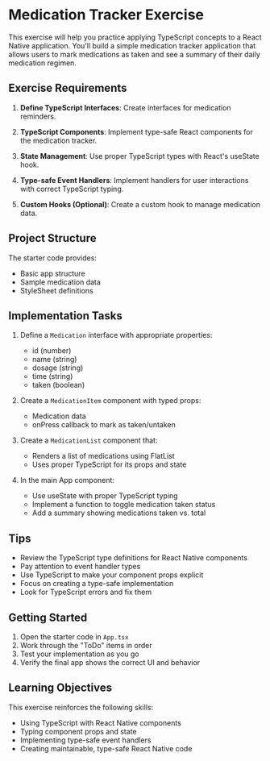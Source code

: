 # Medication Tracker Exercise

This exercise will help you practice applying TypeScript concepts to a React Native application. You'll build a simple medication tracker application that allows users to mark medications as taken and see a summary of their daily medication regimen.

## Exercise Requirements

1. **Define TypeScript Interfaces**: Create interfaces for medication reminders.

2. **TypeScript Components**: Implement type-safe React components for the medication tracker.

3. **State Management**: Use proper TypeScript types with React's useState hook.

4. **Type-safe Event Handlers**: Implement handlers for user interactions with correct TypeScript typing.

5. **Custom Hooks (Optional)**: Create a custom hook to manage medication data.

## Project Structure

The starter code provides:
- Basic app structure
- Sample medication data
- StyleSheet definitions

## Implementation Tasks

1. Define a `Medication` interface with appropriate properties:
   - id (number)
   - name (string)
   - dosage (string)
   - time (string)
   - taken (boolean)

2. Create a `MedicationItem` component with typed props:
   - Medication data
   - onPress callback to mark as taken/untaken

3. Create a `MedicationList` component that:
   - Renders a list of medications using FlatList
   - Uses proper TypeScript for its props and state

4. In the main App component:
   - Use useState with proper TypeScript typing
   - Implement a function to toggle medication taken status
   - Add a summary showing medications taken vs. total

## Tips

- Review the TypeScript type definitions for React Native components
- Pay attention to event handler types
- Use TypeScript to make your component props explicit
- Focus on creating a type-safe implementation
- Look for TypeScript errors and fix them

## Getting Started

1. Open the starter code in `App.tsx`
2. Work through the "ToDo" items in order
3. Test your implementation as you go
4. Verify the final app shows the correct UI and behavior

## Learning Objectives

This exercise reinforces the following skills:
- Using TypeScript with React Native components
- Typing component props and state
- Implementing type-safe event handlers
- Creating maintainable, type-safe React Native code 